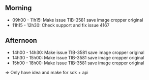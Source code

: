 ## Morning

- 09h00 - 11h15: Make issue TIB-3581 save image cropper original
- 11h15 - 12h30: Check support and fix issue 4167

## Afternoon

- 14h00 - 14h30: Make issue TIB-3581 save image cropper original
- 14h30 - 15h00: Make issue TIB-3581 save image cropper original
- 15h00 - 18h00: Make issue TIB-3581 save image cropper original

=> Only have idea and make for sdk + api

